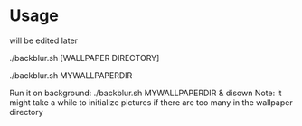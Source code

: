 # Usage

will be edited later

./backblur.sh [WALLPAPER DIRECTORY]

./backblur.sh MYWALLPAPERDIR 

Run it on background:
    ./backblur.sh MYWALLPAPERDIR & disown
Note: it might take a while to initialize pictures if there are too many in the wallpaper directory

